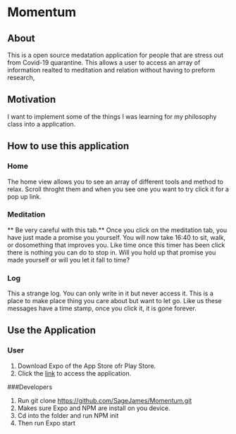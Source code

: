 # Momentum

## About

This is a open source medatation application for people that are stress out from Covid-19 quarantine. This allows a user to access an array of information realted to meditation and relation without having to preform research, 

## Motivation

I want to implement some of the things I was learning for my philosophy class into a application.


## How to use this application

### Home
The home view allows you to see an array of different tools and method to relax. Scroll throght them and when you see one you want to try click it for a pop up link.

### Meditation
** Be very  careful with this tab.** Once you click on the meditation tab, you have just made a promise you yourself. You will now take 16:40 to sit, walk, or dosomething that improves you. Like time once this timer has been click there is nothing you can do to stop in. Will you hold up that promise you made yourself or will you let it fall to time?
### Log
This a strange log. You can only write in it but never access it. This is a place to make place thing you care about but want to let go. Like us these messages have a time stamp, once you click it, it is gone forever.

## Use the Application

### User
1. Download Expo of the App Store ofr Play Store.
2. Click the [link](https://expo.io/@sagejames/projects/Momentum) to access the application.

###Developers
1. Run git clone https://github.com/SageJames/Momentum.git
2. Makes sure Expo and NPM are install on you device. 
3. Cd into the folder and run NPM init
4. Then run Expo start

